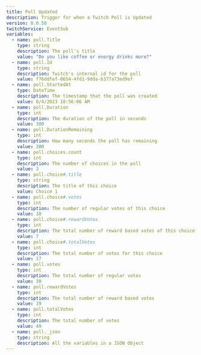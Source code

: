 ```yaml
---
title: Poll Updated
description: Trigger for when a Twitch Poll is Updated
version: 0.0.50
twitchService: EventSub
variables:
  - name: poll.Title
    type: string
    description: The poll's title
    value: "Do you like coffee or energy drinks more?"
  - name: poll.Id
    type: string
    description: Twitch's internal id for the poll
    value: f76ddfef-8654-4fd1-9dda-b377a73ed9ef
  - name: poll.StartedAt
    type: DateTime
    description: The timestamp that the poll was created
    value: 8/4/2023 10:56:06 AM
  - name: poll.Duration
    type: int
    description: The duration of the poll in seconds
    value: 300
  - name: poll.DurationRemaining
    type: int
    description: How many seconds the poll has remaining
    value: 300
  - name: poll.choices.count
    type: int
    description: The number of choices in the poll
    value: 3
  - name: poll.choice#.title
    type: string
    description: The title of this choice
    value: Choice 1
  - name: poll.choice#.votes
    type: int
    description: The number of regular votes of this choice
    value: 10
  - name: poll.choice#.rewardVotes
    type: int
    description: The total number of reward based votes of this choice
    value: 7
  - name: poll.choice#.totalVotes
    type: int
    description: The total number of votes for this choice
    value: 17
  - name: poll.votes
    type: int
    description: The total number of regular votes
    value: 30
  - name: poll.rewardVotes
    type: int
    description: The total number of reward based votes
    value: 19
  - name: poll.totalVotes
    type: int
    description: The total number of votes
    value: 49
  - name: poll._json
    type: string
    description: All the variables in a JSON Object
---
```

